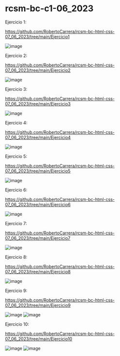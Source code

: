 # rcsm-bc-c1-06_2023

Ejercicio 1:

https://github.com/RobertoCarrera/rcsm-bc-html-css-07_06_2023/tree/main/Ejercicio1

![image](https://github.com/RobertoCarrera/rcsm-bc-html-css-07_06_2023/assets/24571167/35ce2ea5-5de2-4027-be95-3cbff9420081)

Ejercicio 2:

https://github.com/RobertoCarrera/rcsm-bc-html-css-07_06_2023/tree/main/Ejercicio2

![image](https://github.com/RobertoCarrera/rcsm-bc-html-css-07_06_2023/assets/24571167/f732edc4-63bc-47a1-abf2-aa61620a621b)

Ejercicio 3:

https://github.com/RobertoCarrera/rcsm-bc-html-css-07_06_2023/tree/main/Ejercicio3

![image](https://github.com/RobertoCarrera/rcsm-bc-html-css-07_06_2023/assets/24571167/05711c42-d585-45b5-b746-f1b5ce53796c)

Ejercicio 4:

https://github.com/RobertoCarrera/rcsm-bc-html-css-07_06_2023/tree/main/Ejercicio4

![image](https://github.com/RobertoCarrera/rcsm-bc-html-css-07_06_2023/assets/24571167/94804825-f91e-43e4-9895-4fcefa34fda7)

Ejercicio 5:

https://github.com/RobertoCarrera/rcsm-bc-html-css-07_06_2023/tree/main/Ejercicio5

![image](https://github.com/RobertoCarrera/rcsm-bc-html-css-07_06_2023/assets/24571167/81400798-b1b5-48c2-9e22-a70904c508cb)

Ejercicio 6:

https://github.com/RobertoCarrera/rcsm-bc-html-css-07_06_2023/tree/main/Ejercicio6

![image](https://github.com/RobertoCarrera/rcsm-bc-html-css-07_06_2023/assets/24571167/8a7e5e76-ed27-4422-bb7a-7d8965d2cc4c)

Ejercicio 7:

https://github.com/RobertoCarrera/rcsm-bc-html-css-07_06_2023/tree/main/Ejercicio7

![image](https://github.com/RobertoCarrera/rcsm-bc-html-css-07_06_2023/assets/24571167/0894ff6b-1d7f-43b8-babd-04f5db61f6d5)

Ejercicio 8:

https://github.com/RobertoCarrera/rcsm-bc-html-css-07_06_2023/tree/main/Ejercicio8

![image](https://github.com/RobertoCarrera/rcsm-bc-html-css-07_06_2023/assets/24571167/7a40e1cb-f2da-4db0-abb5-a62c865f0566)

Ejercicio 9:

https://github.com/RobertoCarrera/rcsm-bc-html-css-07_06_2023/tree/main/Ejercicio9

![image](https://github.com/RobertoCarrera/rcsm-bc-html-css-07_06_2023/assets/24571167/4d2c03f4-e2b2-430c-886e-1ba2dd5148b3)
![image](https://github.com/RobertoCarrera/rcsm-bc-html-css-07_06_2023/assets/24571167/efabf7ba-6986-4bf2-9e1e-4b0e855fb77a)

Ejercicio 10:

https://github.com/RobertoCarrera/rcsm-bc-html-css-07_06_2023/tree/main/Ejercicio10

![image](https://github.com/RobertoCarrera/rcsm-bc-html-css-07_06_2023/assets/24571167/4d61bc83-b342-4989-b72e-2d6084d6d5ba)
![image](https://github.com/RobertoCarrera/rcsm-bc-html-css-07_06_2023/assets/24571167/abfeef35-b5cf-4537-bf71-bacb47b50f9f)

